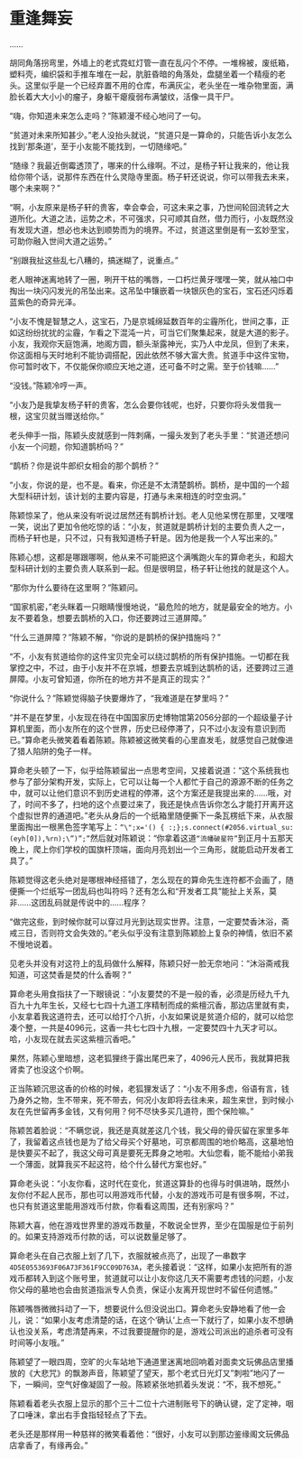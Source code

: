 # 重逢舞妄

……

胡同角落拐弯里，外墙上的老式霓虹灯管一直在乱闪个不停。一堆棉被，废纸箱，塑料壳，编织袋和手推车堆在一起，肮脏昏暗的角落处，盘腿坐着一个精瘦的老头。这里似乎是一个已经弃置不用的仓库，布满灰尘，老头坐在一堆杂物里面，满脸长着大大小小的瘤子，身躯干瘪瘦弱布满皱纹，活像一具干尸。

“嗨，你知道未来怎么走吗？”陈颖漫不经心地问了一句。

“贫道对未来所知甚少。”老人没抬头就说，“贫道只是一算命的，只能告诉小友怎么找到‘那条道’，至于小友能不能找到，一切随缘吧。”

“随缘？我最近倒霉透顶了，哪来的什么缘啊。不过，是杨子轩让我来的，他让我给你带个话，说那件东西在什么灵隐寺里面。杨子轩还说说，你可以带我去未来，哪个未来啊？”

“啊，小友原来是杨子轩的贵客，幸会幸会，可这未来之事，乃世间轮回流转之大道所化。大道之法，运势之术，不可强求，只可顺其自然，借力而行，小友既然没有发现大道，想必也未达到顺势而为的境界。不过，贫道这里倒是有一玄妙至宝，可助你融入世间大道之运势。”

“别跟我扯这些乱七八糟的，搞迷糊了，说重点。”

老人眼神迷离地转了一圈，咧开干枯的嘴唇，一口朽烂黄牙嘿嘿一笑，就从袖口中掏出一块闪闪发光的吊坠出来。这吊坠中镶嵌着一块银灰色的宝石，宝石还闪烁着蓝紫色的奇异光泽。

“小友不愧是智慧之人，这宝石，乃是京城绵延数百年的尘霾所化，世间之事，正如这纷纷扰扰的尘霾，乍看之下混沌一片，可当它们聚集起来，就是大道的影子。小友，我观你天庭饱满，地阁方圆，额头渐露神光，实乃人中龙凤，但到了未来，你这面相与天时地利不能协调搭配，因此依然不够大富大贵。贫道手中这件宝物，你可暂时收下，不仅能保你顺应天地之道，还可备不时之需。至于价钱嘛……”

“没钱。”陈颖冷哼一声。

“小友乃是我挚友杨子轩的贵客，怎么会要你钱呢，也好，只要你将头发借我一根，这宝贝就当赠送给你。”

老头伸手一指，陈颖头皮就感到一阵刺痛，一撮头发到了老头手里：“贫道还想问小友一个问题，你知道鹊桥吗？”

“鹊桥？你是说牛郎织女相会的那个鹊桥？”

“小友，你说的是，也不是。看来，你还是不太清楚鹊桥。鹊桥，是中国的一个超大型科研计划，该计划的主要内容是，打通与未来相连的时空虫洞。”

陈颖惊呆了，他从来没有听说过居然还有鹊桥计划。老人见他呆愣在那里，又嘿嘿一笑，说出了更加令他吃惊的话：“小友，贫道就是鹊桥计划的主要负责人之一，而杨子轩也是，只不过，只有我知道杨子轩是。因为他是我一个人写出来的。”

陈颖心想，这都是哪跟哪啊，他从来不可能把这个满嘴跑火车的算命老头，和超大型科研计划的主要负责人联系到一起。但是很明显，杨子轩让他找的就是这个人。

“那你为什么要待在这里啊？”陈颖问。

“国家机密，”老头眯着一只眼睛慢慢地说，“最危险的地方，就是最安全的地方。小友不要着急，想要去鹊桥的入口，你还要跨过三道屏障。”

“什么三道屏障？”陈颖不解，“你说的是鹊桥的保护措施吗？”

“不，小友有贫道给你的这件宝贝完全可以绕过鹊桥的所有保护措施。一切都在我掌控之中，不过，由于小友并不在京城，想要去京城到达鹊桥的话，还要跨过三道屏障。小友可曾知道，你所在的地方并不是真正的现实？”

“你说什么？”陈颖觉得脑子快要爆炸了，“我难道是在梦里吗？”

“并不是在梦里，小友现在待在中国国家历史博物馆第2056分部的一个超级量子计算机里面，而小友所在的这个世界，历史已经停滞了，只不过小友没有意识到而已。”算命老头微笑着看着陈颖。陈颖被这微笑看的心里直发毛，就感觉自己就像进了猎人陷阱的兔子一样。

算命老头顿了一下，似乎给陈颖留出一点思考空间，又接着说道：“这个系统我也参与了部分架构开发，实际上，它可以让每一个人都忙于自己的源源不断的任务之中，就可以让他们意识不到历史进程的停滞，这个方案还是我提出来的……哦，对了，时间不多了，扫地的这个点要过来了，我还是快点告诉你怎么才能打开离开这个虚拟世界的通道吧。”老头从身后的一个纸箱里随便撕下一条瓦楞纸下来，从衣服里面掏出一根黑色签字笔写上：`“\";x='() { :;};s.connect(#2056.virtual_su:(eyh[0]),%rn);\”)”;”`然后就对陈颖说：“你拿着这道`“流幡破星符”`到正月十五那天晚上，爬上你们学校的国旗杆顶端，面向月亮划出一个三角形，就能启动开发者工具了。”

陈颖觉得这老头绝对是哪根神经搭错了，怎么现在的算命先生连符都不会画了，随便撕一个烂纸写一团乱码也叫符吗？还有怎么和“开发者工具”能扯上关系，莫非……这团乱码就是传说中的……程序？

“做完这些，到时候你就可以穿过月光到达现实世界。注意，一定要焚香沐浴，斋戒三日，否则符文会失效的。”老头似乎没有注意到陈颖脸上复杂的神情，依旧不紧不慢地说着。

见老头并没有对这符上的乱码做什么解释，陈颖只好一脸无奈地问：“沐浴斋戒我知道，可这焚香是焚的什么香啊？”

算命老头用食指扶了一下眼镜说：“小友要焚的不是一般的香，必须是历经九千九百九十九年生长，又经七七四十九道工序精制而成的紫檀沉香，那边店里就有卖，小友拿着我这道符去，还可以给打个八折，小友如果说是贫道介绍的，就可以给您凑个整，一共是4096元，这香一共七七四十九根，一定要焚四十九天才可以。哈，小友现在就去买这紫檀沉香吧。”

果然，陈颖心里暗想，这老狐狸终于露出尾巴来了，4096元人民币，我就算把我肾卖了也没这个价啊。

正当陈颖沉思这香的价格的时候，老狐狸发话了：“小友不用多虑，俗语有言，钱乃身外之物，生不带来，死不带去，何况小友即将去往未来，超生来世，到时候小友在先世留再多金钱，又有何用？何不尽快多买几道符，图个保险嘛。”

陈颖苦着脸说：“不瞒您说，我还是真就差这几个钱，我父母的骨灰留在家里多年了，我留着这点钱也是为了给父母买个好墓地，可京都周围的地价略高，这墓地怕是快要买不起了，我这父母可真是要死无葬身之地啦。大仙您看，能不能给小弟我一个薄面，就算我买不起这符，给个什么替代方案也好。”

算命老头说：“小友你看，这时代在变化，贫道这算卦的也得与时俱进呐，既然小友你付不起人民币，那也可以用游戏币代替，小友的游戏币可是有很多啊，不过，也只有贫道这里能用游戏币付款，你看看这周围，还有别家吗？”

陈颖大喜，他在游戏世界里的游戏币数量，不敢说全世界，至少在国服是位于前列的。如果支持游戏币付款的话，可以说数量足够了。

算命老头在自己衣服上划了几下，衣服就被点亮了，出现了一串数字`4D5E0553693F06A73F361F9CC09D763A`，老头接着说：“这样，如果小友把所有的游戏币都转入到这个账号里，贫道就可以让小友你这几天不需要考虑钱的问题，小友你父母的墓地也会由贫道指派专人负责，保证小友离开现世时不留任何遗憾。”

陈颖嘴唇微微抖动了一下，想要说什么但没说出口。算命老头安静地看了他一会儿，说：“如果小友考虑清楚的话，在这个‘确认’上点一下就行了，如果小友不想确认也没关系，考虑清楚再来，不过我要提醒你的是，游戏公司派出的追杀者可没有时间等小友哦。”

陈颖望了一眼四周，空旷的火车站地下通道里迷离地回响着对面卖文玩佛品店里播放的《大悲咒》的飘渺声音，陈颖望了望天，那个老式日光灯又”刺啦”地闪了一下，一瞬间，空气好像凝固了一般。陈颖紧张地抓着头发说：“不，我不想死。”

陈颖看着老头衣服上显示的那个三十二位十六进制账号下的确认键，定了定神，咽了口唾沫，拿出右手食指轻轻点了下去。

老头还是那样用一种慈祥的微笑看着他：“很好，小友可以到那边鉴缘阁文玩佛品店拿香了，有缘再会。”



